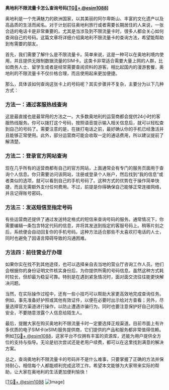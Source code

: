**奥地利不限流量卡怎么查询号码[[TG💪+ @esim1088](https://t.me/s/esim1088)]**

奥地利是一个充满魅力的欧洲国家，以其美丽的阿尔卑斯山、丰富的文化遗产以及高品质的生活而闻名。对于计划前往奥地利旅行或者需要长期居住的人来说，一张合适的电话卡是非常重要的。尤其是当涉及到不限流量卡时，很多人都会关心如何查询自己的号码。这篇文章将详细介绍奥地利不限流量卡的查询方法，希望能帮助到有需要的朋友。

首先，我们需要了解什么是不限流量卡。简单来说，这是一种可以在奥地利境内使用，并且提供无限制数据流量的SIM卡。这类卡非常适合需要大量上网的人群，比如商务人士、留学生或者是经常需要查阅资料的游客。相比起国内的漫游套餐，奥地利的不限流量卡不仅价格合理，而且使用起来更加便捷。

那么，具体该如何查询这张卡上的号码呢？其实步骤并不复杂，主要分为以下几种方式：

### 方法一：通过客服热线查询

这是最直接也是最常用的方法之一。大多数奥地利的运营商都会提供24小时的客服热线服务。你可以拨打这个号码，按照语音提示输入相关信息后，就可以轻松查到自己的号码了。需要注意的是，在拨打电话之前，最好确认你的手机已经激活并且能够正常使用。此外，部分运营商可能会收取一定的通话费用，所以建议提前了解清楚。

### 方法二：登录官方网站查询

现在几乎所有的运营商都有自己的官方网站，上面通常会有专门的服务页面用于查询个人信息。你只需要访问该网站，注册或登录个人账户，然后找到“我的信息”或者类似的选项，就可以看到自己的手机号码了。这种方式的优势在于操作简单快捷，而且无需额外支付任何费用。不过，前提是你得确保自己能够正常连接网络，并且记得账号密码。

### 方法三：发送短信至指定号码

有些运营商还提供了通过发送特定格式的短信来查询号码的服务。通常情况下，你需要编辑一条包含特定代码的信息，并将其发送到指定的客服号码上。稍等片刻之后，系统便会自动回复你的手机号码。这种方法适合那些不太喜欢打电话的人士，同时也避免了因语言障碍导致的沟通困难。

### 方法四：前往营业厅办理

如果你实在找不到其他途径，也可以选择亲自去当地的营业厅咨询工作人员。他们会根据你的身份证明文件核实身份后，为你提供所需的号码信息。虽然这种方式耗时较长，但却最为稳妥可靠。特别是在遇到紧急情况时，面对面交流往往能更快解决问题。

当然，在实际操作过程中，还有一些小技巧可以帮助大家更高效地完成查询任务。例如，事先准备好护照或其他有效证件，以便在必要时出示给对方查看；另外，尽量选择官方渠道进行操作，以防止遭遇诈骗行为。同时也要注意保护好自己的隐私安全，不要随意泄露个人信息给陌生人。

最后，提醒大家在购买奥地利不限流量卡时一定要选择正规渠道。目前市面上有许多优质的电子SIM卡(eSIM)服务提供商，它们提供的产品和服务都非常值得信赖。例如[TG💪+ @esim1088](https://t.me/s/esim1088)，这家平台不仅拥有丰富的资源库，还能为用户提供全方位的支持与指导。无论是初次尝试还是老用户续费，都可以在这里找到满意的解决方案。

总之，查询奥地利不限流量卡的号码并不是什么难事，只要掌握了正确的方法并保持耐心，相信每个人都能顺利完成这项工作。希望本文能够为大家带来实际的帮助，让大家在奥地利的生活更加便利愉快！

[[TG💪+ @esim1088](https://t.me/s/esim1088) ![Image](https://i.postimg.cc/4NQfJmqS/Snipaste-2025-05-13-00-14-12.png)]